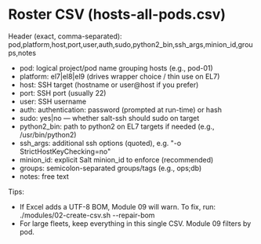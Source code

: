 # Roster CSV (hosts-all-pods.csv)

Header (exact, comma-separated):
pod,platform,host,port,user,auth,sudo,python2_bin,ssh_args,minion_id,groups,notes

- pod: logical project/pod name grouping hosts (e.g., pod-01)
- platform: el7|el8|el9 (drives wrapper choice / thin use on EL7)
- host: SSH target (hostname or user@host if you prefer)
- port: SSH port (usually 22)
- user: SSH username
- auth: authentication: password (prompted at run-time) or hash
- sudo: yes|no — whether salt-ssh should sudo on target
- python2_bin: path to python2 on EL7 targets if needed (e.g., /usr/bin/python2)
- ssh_args: additional ssh options (quoted), e.g. "-o StrictHostKeyChecking=no"
- minion_id: explicit Salt minion_id to enforce (recommended)
- groups: semicolon-separated groups/tags (e.g., ops;db)
- notes: free text



Tips:
- If Excel adds a UTF-8 BOM, Module 09 will warn. To fix, run:
  ./modules/02-create-csv.sh --repair-bom
- For large fleets, keep everything in this single CSV. Module 09 filters by pod.
